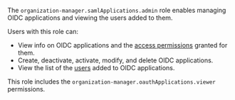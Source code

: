 The `organization-manager.samlApplications.admin` role enables managing OIDC applications and viewing the users added to them.

Users with this role can:
* View info on OIDC applications and the [access permissions](../../../iam/concepts/access-control/index.md) granted for them.
* Create, deactivate, activate, modify, and delete OIDC applications.
* View the list of the [users](../../../overview/roles-and-resources.md#users) added to OIDC applications.

This role includes the `organization-manager.oauthApplications.viewer` permissions.
